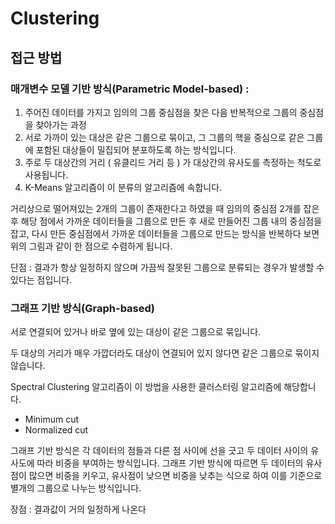 # Clustering

## 접근 방법

### **매개변수 모델 기반 방식\(Parametric Model-based\) :**

1.  주어진 데이터를 가지고 임의의 그룹 중심점을 찾은 다음 반복적으로 그룹의 중심점을 찾아가는 과정
2. 서로 가까이 있는 대상은 같은 그룹으로 묶이고, 그 그룹의 핵을 중심으로 같은 그룹에 포함된 대상들이 밀집되어 분포하도록 하는 방식입니다. 
3. 주로 두 대상간의 거리 \( 유클리드 거리 등 \) 가 대상간의 유사도를 측정하는 척도로 사용됩니다. 
4. K-Means 알고리즘이 이 분류의 알고리즘에 속합니다.

 거리상으로 떨어져있는 2개의 그룹이 존재한다고 하였을 때 임의의 중심점 2개를 잡은 후 해당 점에서 가까운 데이터들을 그룹으로 만든 후 새로 만들어진 그룹 내의 중심점을 잡고, 다시 만든 중심점에서 가까운 데이터들을 그룹으로 만드는 방식을 반복하다 보면 위의 그림과 같이 한 점으로 수렴하게 됩니다. 

단점 : 결과가 항상 일정하지 않으며 가끔씩 잘못된 그룹으로 분류되는 경우가 발생할 수 있다는 점입니다.



### 그래프 기반 방식\(Graph-based\)

서로 연결되어 있거나 바로 옆에 있는 대상이 같은 그룹으로 묶입니다. 

두 대상의 거리가 매우 가깝더라도 대상이 연결되어 있지 않다면 같은 그룹으로 묶이지 않습니다. 

Spectral Clustering 알고리즘이 이 방법을 사용한 클러스터링 알고리즘에 해당합니다.

* Minimum cut
* Normalized cut

그래프 기반 방식은 각 데이터의 점들과 다른 점 사이에 선을 긋고 두 데이터 사이의 유사도에 따라 비중을 부여하는 방식입니다. 그래프 기반 방식에 따르면 두 데이터의 유사점이 많으면 비중을 키우고, 유사점이 낮으면 비중을 낮추는 식으로 하여 이를 기준으로 별개의 그룹으로 나누는 방식입니다.

장점 : 결과값이 거의 일정하게 나온다

